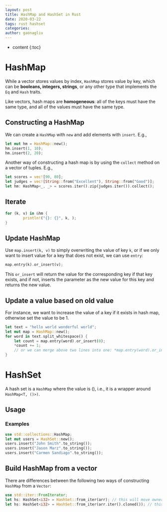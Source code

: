 ```yaml
---
layout: post
title: HashMap and HashSet in Rust
date: 2020-03-22
tags: rust hashset
categories: 
author: gaonagliu
---
```

* content
{:toc}


# HashMap
While a vector stores values by index, `HashMap` stores value by key, which can be **booleans, integers, strings**, or any other type that implements the `Eq` and `Hash` traits.




Like vectors, hash maps are **homogeneous**: all of the keys must have the same type, and all of the values must have the same type.


## Constructing a HashMap
We can create a `HashMap` with `new` and add elements with `insert`. E.g., 
```rust
let mut hm = HashMap::new(); 
hm.insert(1, 10);
hm.insert(2, 20);
```

Another way of constructing a hash map is by using the `collect` method on a vector of tuples. E.g., 
```rust
let scores = vec![90, 80];
let judges = vec![String::from("Excellent"), String::from("Good")];
let hm: HashMap<_, _> = scores.iter().zip(judges.iter()).collect(); 
```

## Iterate 
```rust
for (k, v) in &hm {
        println!("{}: {}", k, );
}
```

## Update HashMap 
Use `map.insert(k, v)` to simply overwriting the value of key `k`, or if we only want to insert value for a key that does not exist, we can use `entry`:
```rust
map.entry(k).or_insert(v);
```

This `or_insert` will return the value for the corresponding key if that key exists, and if not, inserts the parameter as the new value for this key and returns the new value.

## Update a value based on old value 
For instance, we want to increase the value of a key if it exists in hash map, otherwise set the value to be 1. 
```rust
let text = "hello world wonderful world";
let mut map = HashMap::new();
for word in text.split_whitespace() {
    let count = map.entry(word).or_insert(0);
    *count += 1; 
    // or we can merge above two lines into one: *map.entry(word).or_insert(0);
}
```

# HashSet

A hash set is a `HashMap` where the value is (), i.e., it is a wrapper around `HashMap<T, ()>)`.

## Usage
### Examples
```rust
use std::collections::HashMap; 
let mut users = HashSet::new(); 
users.insert("John Smith".to_string());
users.insert("Jason Marz".to_string());
users.insert("Carmen Sandiago".to_string());
```

## Build HashMap from a vector
There are differences between the following two ways of constructing `HashMap` from a `Vector`:

```rust
use std::iter::FromIterator;
let hs: HashSet<i32> = HashSet::from_iter(arr); // this will move ownership to hs, or 
let hs: HashSet<i32> = HashSet::from_iter(arr.iter().cloned()); // this will preserve the ownership of arr 
```
